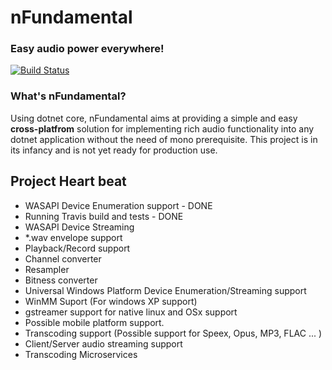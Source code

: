 # nFundamental
### Easy audio power everywhere!

[![Build Status](https://travis-ci.org/jamesjharper/nFundamental.svg?branch=master)](https://travis-ci.org/jamesjharper/nFundamental)


### What's nFundamental?

Using dotnet core, nFundamental aims at providing a simple and easy **cross-platfrom** solution for implementing rich audio functionality into any dotnet application without the need of mono prerequisite. 
This project is in its infancy and is not yet ready for production use. 

## Project Heart beat 


  - WASAPI Device Enumeration support - DONE
  - Running Travis build and tests - DONE
  - WASAPI Device Streaming 
  - *.wav envelope support 
  - Playback/Record support
  - Channel converter
  - Resampler
  - Bitness converter
  - Universal Windows Platform Device Enumeration/Streaming support
  - WinMM Suport (For windows XP support)
  - gstreamer support for native linux and OSx support
  - Possible mobile platform support.
  - Transcoding support (Possible support for Speex, Opus, MP3, FLAC ... )
  - Client/Server audio streaming support
  - Transcoding Microservices
